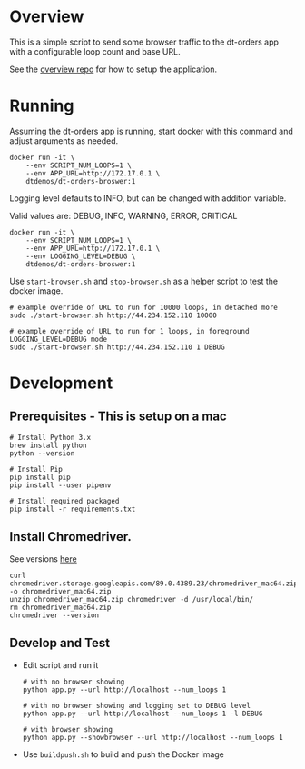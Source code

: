 # Overview

This is a simple script to send some browser traffic to the dt-orders app with a configurable loop count and base URL.  

See the [overview repo](https://github.com/dt-orders/overview) for how to setup the application.

# Running

Assuming the dt-orders app is running, start docker with this command and adjust arguments as needed.

```
docker run -it \
    --env SCRIPT_NUM_LOOPS=1 \
    --env APP_URL=http://172.17.0.1 \
    dtdemos/dt-orders-broswer:1
```

Logging level defaults to INFO, but can be changed with addition variable.

Valid values are: DEBUG, INFO, WARNING, ERROR, CRITICAL

```
docker run -it \
    --env SCRIPT_NUM_LOOPS=1 \
    --env APP_URL=http://172.17.0.1 \
    --env LOGGING_LEVEL=DEBUG \
    dtdemos/dt-orders-broswer:1
```

Use `start-browser.sh` and `stop-browser.sh` as a helper script to test the docker image.

```
# example override of URL to run for 10000 loops, in detached more
sudo ./start-browser.sh http://44.234.152.110 10000

# example override of URL to run for 1 loops, in foreground LOGGING_LEVEL=DEBUG mode
sudo ./start-browser.sh http://44.234.152.110 1 DEBUG
```

# Development

## Prerequisites - This is setup on a mac

```
# Install Python 3.x
brew install python
python --version

# Install Pip
pip install pip
pip install --user pipenv

# Install required packaged
pip install -r requirements.txt
```

## Install Chromedriver.  
See versions [here](http://chromedriver.storage.googleapis.com/)

```
curl chromedriver.storage.googleapis.com/89.0.4389.23/chromedriver_mac64.zip -o chromedriver_mac64.zip
unzip chromedriver_mac64.zip chromedriver -d /usr/local/bin/
rm chromedriver_mac64.zip
chromedriver --version
```

## Develop and Test

* Edit script and run it  

    ```
    # with no browser showing
    python app.py --url http://localhost --num_loops 1

    # with no browser showing and logging set to DEBUG level
    python app.py --url http://localhost --num_loops 1 -l DEBUG

    # with browser showing
    python app.py --showbrowser --url http://localhost --num_loops 1
    ```
    
* Use `buildpush.sh` to build and push the Docker image
